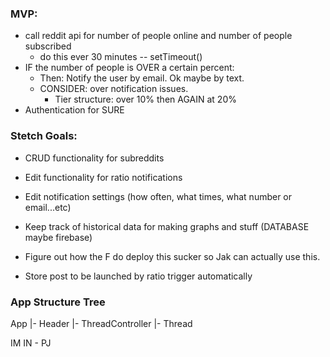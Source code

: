 
### MVP:
* call reddit api for number of people online and number of people subscribed
  * do this ever 30 minutes -- setTimeout()
* IF the number of people is OVER a certain percent:
  * Then: Notify the user by email. Ok maybe by text. 
  * CONSIDER: over notification issues.
    * Tier structure: over 10% then AGAIN at 20%
* Authentication for SURE


### Stetch Goals:

* CRUD functionality for subreddits
* Edit functionality for ratio notifications
* Edit notification settings (how often, what times, what number or email...etc)
* Keep track of historical data for making graphs and stuff (DATABASE maybe firebase)
* Figure out how the F do deploy this sucker so Jak can actually use this. 

* Store post to be launched by ratio trigger automatically

### App Structure Tree

App
|- Header
|- ThreadController
  |- Thread

IM IN - PJ